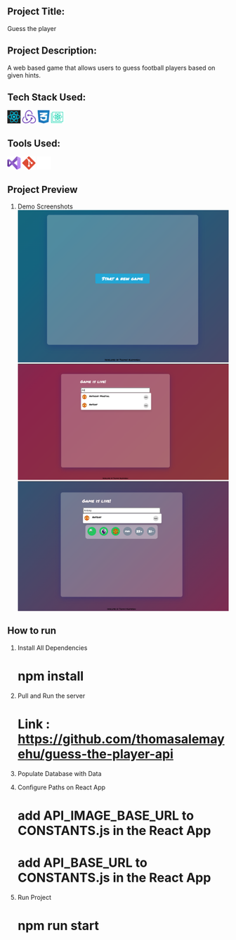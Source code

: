 ## Project Title:

Guess the player

## Project Description:

A web based game that allows users to guess football players based on given hints.

## Tech Stack Used:

<span>
<img src="https://raw.githubusercontent.com/thomasalemayehu/advent-of-javascript/main/public/readmefiles/react.svg" height=30>
<img src="https://raw.githubusercontent.com/thomasalemayehu/advent-of-javascript/main/public/readmefiles/redux.svg" height=30>
<img src="https://raw.githubusercontent.com/thomasalemayehu/advent-of-javascript/main/public/readmefiles/css.svg" height=30>
<img src="https://raw.githubusercontent.com/thomasalemayehu/advent-of-javascript/main/public/readmefiles/create-react-app.svg" height=30>
</span>

## Tools Used:

<span> 
<img src="https://raw.githubusercontent.com/thomasalemayehu/Dice-Game/main/assets/readmefiles/visual-studio.svg" height=30>
<img src="https://raw.githubusercontent.com/thomasalemayehu/Dice-Game/main/assets/readmefiles/git-icon.svg" height=30>
<img src="https://raw.githubusercontent.com/thomasalemayehu/Dice-Game/main/assets/readmefiles/github-icon.svg" height=30>
</span>

## Project Preview

1. Demo Screenshots
   ![Guess The Player, Start Game](https://raw.githubusercontent.com/thomasalemayehu/guess-the-player-client/main/public/readmefiles/start-game.png)
   ![Guess The Player, Live Game](https://raw.githubusercontent.com/thomasalemayehu/guess-the-player-client/main/public/readmefiles/live-game.png)
   ![Guess The Player, Live Guessed Game](https://raw.githubusercontent.com/thomasalemayehu/guess-the-player-client/main/public/readmefiles/guessed-game.png)

## How to run

1.  Install All Dependencies

    # npm install

2.  Pull and Run the server

    # Link : https://github.com/thomasalemayehu/guess-the-player-api

3.  Populate Database with Data

4.  Configure Paths on React App

    # add API_IMAGE_BASE_URL to CONSTANTS.js in the React App

    # add API_BASE_URL to CONSTANTS.js in the React App

5.  Run Project

    # npm run start
